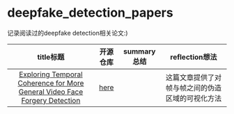 # deepfake_detection_papers

记录阅读过的deepfake detection相关论文:)

|title标题|开源仓库|summary总结|reflection想法|
|:--:|:--:|:--:|:--:|
|[Exploring Temporal Coherence for More General Video Face Forgery Detection](https://openaccess.thecvf.com/content/ICCV2021/html/Zheng_Exploring_Temporal_Coherence_for_More_General_Video_Face_Forgery_Detection_ICCV_2021_paper.html) | [here](https://github.com/yinglinzheng/FTCN) |  | 这篇文章提供了对帧与帧之间的伪造区域的可视化方法 |
